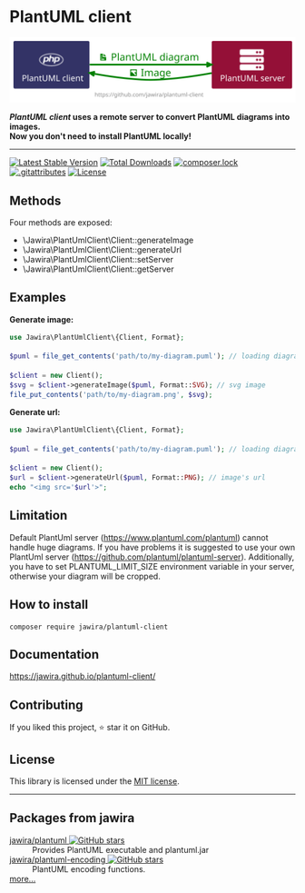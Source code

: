 # PlantUML client

![PlantUML client](./docs/images/plantuml-client.svg)

**_PlantUML client_ uses a remote server to convert PlantUML diagrams into images.  
Now you don't need to install PlantUML locally!**

***

[![Latest Stable Version](https://poser.pugx.org/jawira/plantuml-client/v)](//packagist.org/packages/jawira/plantuml-client)
[![Total Downloads](https://poser.pugx.org/jawira/plantuml-client/downloads)](//packagist.org/packages/jawira/plantuml-client)
[![composer.lock](https://poser.pugx.org/jawira/plantuml-client/composerlock)](//packagist.org/packages/jawira/plantuml-client)
[![.gitattributes](https://poser.pugx.org/jawira/plantuml-client/gitattributes)](//packagist.org/packages/jawira/plantuml-client)
[![License](https://poser.pugx.org/jawira/plantuml-client/license)](//packagist.org/packages/jawira/plantuml-client)

## Methods

Four methods are exposed:

* \Jawira\PlantUmlClient\Client::generateImage
* \Jawira\PlantUmlClient\Client::generateUrl
* \Jawira\PlantUmlClient\Client::setServer
* \Jawira\PlantUmlClient\Client::getServer

## Examples

**Generate image:**

```php
use Jawira\PlantUmlClient\{Client, Format};

$puml = file_get_contents('path/to/my-diagram.puml'); // loading diagram

$client = new Client();
$svg = $client->generateImage($puml, Format::SVG); // svg image
file_put_contents('path/to/my-diagram.png', $svg);
```

**Generate url:**

```php
use Jawira\PlantUmlClient\{Client, Format};

$puml = file_get_contents('path/to/my-diagram.puml'); // loading diagram

$client = new Client();
$url = $client->generateUrl($puml, Format::PNG); // image's url
echo "<img src='$url'>";
```

## Limitation

Default PlantUml server (<https://www.plantuml.com/plantuml>) cannot handle huge diagrams. If you have problems it is suggested to use your own PlantUml server (<https://github.com/plantuml/plantuml-server>). Additionally, you have to set PLANTUML_LIMIT_SIZE environment variable in your server, otherwise your diagram will be cropped.

## How to install

```console
composer require jawira/plantuml-client
```

## Documentation

<https://jawira.github.io/plantuml-client/>

## Contributing

If you liked this project, ⭐ star it on GitHub.

## License

This library is licensed under the [MIT license](LICENSE.md).

***

## Packages from jawira

<dl>
<dt>
  <a href="https://packagist.org/packages/jawira/plantuml">jawira/plantuml
  <img alt="GitHub stars" src="https://badgen.net/github/stars/jawira/plantuml?icon=github"/></a>
</dt>
<dd>Provides PlantUML executable and plantuml.jar</dd>
<dt>
  <a href="https://packagist.org/packages/jawira/plantuml-encoding"> jawira/plantuml-encoding
  <img alt="GitHub stars" src="https://badgen.net/github/stars/jawira/plantuml-encoding?icon=github"/></a>
</dt>
<dd>PlantUML encoding functions.</dd>
<dt><a href="https://packagist.org/packages/jawira/">more...</a></dt>
</dl>
